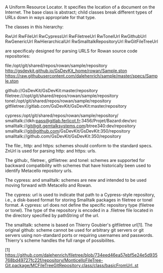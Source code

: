 A Uniform Resource Locator.  It specifies the location of a document on the Internet.  The base class is abstract; child classes break different types of URLs down in ways appropriate for that type.

The classes in this hierarchy:

RwUrl
 RwFileUrl
  RwCypressUrl
  RwFiletreeUrl
   RwTonelUrl
  RwGithubUrl
 RwGenericUrl
 RwHierarchicalUrl
  RwSmalltalkRepositoryUrl
   RwGitFileTreeUrl

are specificaly designed for parsing URLS for Rowan source code repositories:

 file:/opt/git/shared/repos/rowan/sample/repository
 http://gsdevkit.github.io/GsDevKit_home/rowan/Sample.ston
 https://raw.githubusercontent.com/dalehenrich/sample/master/specs/Sample.ston

 github://GsDevKit/GsDevKit:master/repository
 filetree:///opt/git/shared/repos/rowan/sample/repository
 tonel:/opt/git/shared/repos/rowan/sample/repository
 gitfiletree://gitlab.com/GsDevKit/GsDevKit:master/repository

 cypress:/opt/git/shared/repos/rowan/sample/repository/
 smalltalk://dkh:pass@gitlab.ferlicot.fr:3456/Projet/Bazard:dev/src
 smalltalk://git@git.gemtalksystems.com/btree340:dev/repository
 smalltalk://git@github.com/GsDevKit/GsDevKit:350/repository
 smalltalk://github.com/GsDevKit/GsDevKit:350/repository


The file:, http: and https: schemes should conform to the standard specs. ZnUrl is used for parsing http: and https: urls.

The github:, filetree:, gitfiletree: and tonel: schemes are supported for backward compatibility with schemes that have historically been used to identify Metacello repository urls.

The cypress: and smalltalk: schemes are new and intended to be used moving forward with Metacello and Rowan.

The cypress: url is used to indicate that path to a Cypress-style repository, i.e., a disk-based format for storing Smalltalk packages in filetree or tonel format. A cypress: url does not define the specific repository type (filetree or tonel). The type of the repository is encoded in a .filetree file located in the directory specified by pathString of the url.

The smalltalk: scheme is based on Thierry Goubier's gitfiletree url[1]. The original github: scheme cannot be used for arbitrary git servers or git servers using non-standard ports or requiring usernames and passwords. Thierry's scheme handles the full range of possibilites.

[1] https://github.com/dalehenrich/filetree/blob/734eed46ea57ebf5e24e5d935768bd49727fc22f/repository/MonticelloFileTree-Git.package/MCFileTreeGitRepository.class/class/basicFromUrl..st